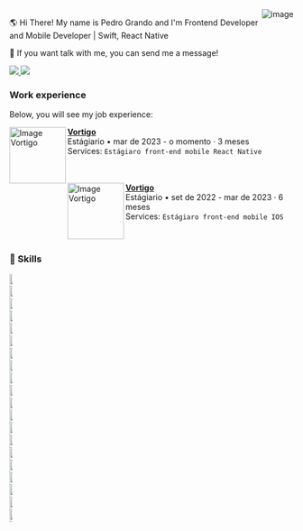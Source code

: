 <img alt="image" align="right" src="https://user-images.githubusercontent.com/104664138/226382413-6d33b624-9083-43d9-8d14-9a215492c83d.png"/>

🌎 Hi There! My name is Pedro Grando and I'm Frontend Developer and Mobile Developer | Swift, React Native

💌 If you want talk with me, you can send me a message!

<p align="left">
  <a href="https://www.instagram.com/grando_03/" alt="Instagram">
    <img src="https://img.shields.io/badge/-Instagram-1C1C1C?style=for-the-badge&logo=Instagram&logoColor=00FFFF&link=https://www.instagram.com/grando_03/"/>
  </a>
  
  <a href="https://www.linkedin.com/in/pedro-grando-299300225/" alt="Linkedin">
    <img src="https://img.shields.io/badge/-Linkedin-1C1C1C?style=for-the-badge&logo=Linkedin&logoColor=00FFFF&link=https://www.linkedin.com/in/pedro-grando-   299300225/"/>
  </a>
</p>

### Work experience
Below, you will see my job experience:


[<img align="left" height="100px" width="100px" alt="Image Vortigo" src="https://avatars.githubusercontent.com/u/99232245?s=200&v=4"/>](https://vortigo.digital)

[**Vortigo**](https://vortigo.digital) \
Estágiario • mar de 2023 - o momento · 3 meses \
Services: `Estágiaro front-end mobile React Native`
<br/>
<br/>
<br/>

[<img align="left" height="100px" width="100px" alt="Image Vortigo" src="https://avatars.githubusercontent.com/u/99232245?s=200&v=4"/>](https://vortigo.digital)

[**Vortigo**](https://vortigo.digital) \
Estágiario • set de 2022 - mar de 2023 · 6 meses \
Services: `Estágiaro front-end mobile IOS`
<br/>
<br/>
<br/>

### 🦄 Skills
<div style="width:5px; height:10px">
  <img height="22" alt="Flutter" src="https://img.shields.io/badge/Flutter-%2302569B.svg?style=for-the-badge&logo=Flutter&logoColor=white"/>
  <img height="22" alt="Swift" src="https://img.shields.io/badge/swift-F54A2A?style=for-the-badge&logo=swift&logoColor=white"/>
  <img height="22" alt="ReactNative" src="https://img.shields.io/badge/react_native-%2320232a.svg?style=for-the-badge&logo=react&logoColor=%2361DAFB"/>
  <img height="22" alt="Dart" src="https://img.shields.io/badge/dart-%230175C2.svg?style=for-the-badge&logo=dart&logoColor=white"/>
  <img height="22" alt="TypeScript" src="https://img.shields.io/badge/typescript-%23007ACC.svg?style=for-the-badge&logo=typescript&logoColor=white"/>
  <img height="22" alt="JavaScript" src="https://img.shields.io/badge/javascript-%23323330.svg?style=for-the-badge&logo=javascript&logoColor=%23F7DF1E"/>
  <img height="22" alt="StyledComponents" src="https://img.shields.io/badge/styled--components-DB7093?style=for-the-badge&logo=styled-components&logoColor=white"/>
  <img height="22" alt="Yarn" src="https://img.shields.io/badge/yarn-%232C8EBB.svg?style=for-the-badge&logo=yarn&logoColor=white"/>
  <img height="22" alt="MVVM" src="https://img.shields.io/badge/MVVM-9933CC?style=for-the-badge&logo=swift&logoColor=white"/>
  <img height="22" alt="VIPER" src="https://img.shields.io/badge/VIPER-%23F7A41D.svg?style=for-the-badge&logo=swift&logoColor=white"/>
  <img height="22" alt="VIEW CODE" src="https://img.shields.io/badge/VIEW CODE-%23Clojure?style=for-the-badge&logo=swift&logoColor=white"/>
  <img height="22" alt="Storyboard" src="https://img.shields.io/badge/Storyboard-%23F7A41D.svg?style=for-the-badge&logo=swift&logoColor=white"/>
  <img height="22" alt="ALAMOFIRE" src="https://img.shields.io/badge/ALAMOFIRE-7D4698?style=for-the-badge&logo=swift&logoColor=white"/>
  <img height="22" alt="Git" src="https://img.shields.io/badge/git-%23F05033.svg?style=for-the-badge&logo=git&logoColor=white"/> 
  <img height="22" alt="Azure" src="https://img.shields.io/badge/azure-%230072C6.svg?style=for-the-badge&logo=microsoftazure&logoColor=white"/>
  <img height="22" alt="Github" src="https://img.shields.io/badge/github-%23121011.svg?style=for-the-badge&logo=github&logoColor=white"/> 
  <img height="22" alt="Figma" src="https://img.shields.io/badge/figma-%23F24E1E.svg?style=for-the-badge&logo=figma&logoColor=white"/>
  <img height="22" alt="Swagger" src="https://img.shields.io/badge/-Swagger-%23Clojure?style=for-the-badge&logo=swagger&logoColor=white"/>
  <img height="22" alt="IOS" src="https://img.shields.io/badge/iOS-000000?style=for-the-badge&logo=ios&logoColor=white"/> 
  <img height="22" alt="Postman" src="https://img.shields.io/badge/Postman-FF6C37?style=for-the-badge&logo=postman&logoColor=white"/> 
</div>

